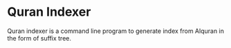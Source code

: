 # Quran Indexer

Quran indexer is a command line program to generate index from Alquran in the form of suffix tree.
